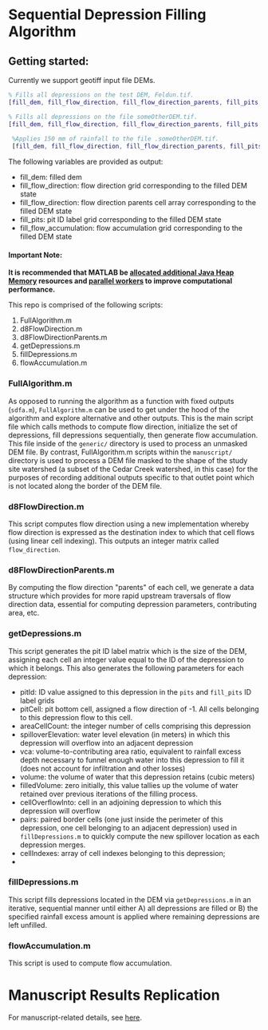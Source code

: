 # Sequential Depression Filling Algorithm

## Getting started:
Currently we support geotiff input file DEMs.
```matlab
% Fills all depressions on the test DEM, Feldun.tif.
[fill_dem, fill_flow_direction, fill_flow_direction_parents, fill_pits, fill_flow_accumulation] = sdfa(); 

% Fills all depressions on the file someOtherDEM.tif.
[fill_dem, fill_flow_direction, fill_flow_direction_parents, fill_pits, fill_flow_accumulation] = sdfa('./someOtherDEM.tif') 
  
 %Applies 150 mm of rainfall to the file .someOtherDEM.tif.
 [fill_dem, fill_flow_direction, fill_flow_direction_parents, fill_pits, fill_flow_accumulation] = sdfa('./someOtherDEM.tif', 150) 
```
The following variables are provided as output:

 - fill_dem: filled dem
 - fill_flow_direction: flow direction grid corresponding to the filled DEM state
 - fill_flow_direction: flow direction parents cell array corresponding to the filled DEM state
 - fill_pits: pit ID label grid corresponding to the filled DEM state
 - fill_flow_accumulation: flow accumulation grid corresponding to the filled DEM state


#### Important Note:  
**It is recommended that MATLAB be [allocated additional Java Heap Memory](https://www.mathworks.com/help/matlab/matlab_external/java-heap-memory-preferences.html) resources and [parallel workers](https://www.mathworks.com/help/parallel-computing/parallel-preferences.html) to improve computational performance.**


This repo is comprised of the following scripts:

 1. FullAlgorithm.m
 2. d8FlowDirection.m
 3. d8FlowDirectionParents.m
 4. getDepressions.m
 5. fillDepressions.m
 6. flowAccumulation.m


### FullAlgorithm.m
As opposed to running the algorithm as a function with fixed outputs (`sdfa.m`), `FullAlgorithm.m` can be used to get under the hood of the algorithm and explore alternative and other outputs. This is the main script file which calls methods to compute flow direction, initialize the set of depressions, fill depressions sequentially, then generate flow accumulation. This file inside of the `generic/` directory is used to process an unmasked DEM file. By contrast, FullAlgorithm.m scripts within the `manuscript/` directory is used to process a DEM file masked to the shape of the study site watershed (a subset of the Cedar Creek watershed, in this case) for the purposes of recording additional outputs specific to that outlet point which is not located along the border of the DEM file. 

### d8FlowDirection.m
This script computes flow direction using a new implementation whereby flow direction is expressed as the destination index to which that cell flows (using linear cell indexing). This outputs an integer matrix called `flow_direction`. 

### d8FlowDirectionParents.m
By computing the flow direction "parents" of each cell, we generate a data structure which provides for more rapid upstream traversals of flow direction data, essential for computing depression parameters, contributing area, etc. 

### getDepressions.m
This script generates the pit ID label matrix which is the size of the DEM, assigning each cell an integer value equal to the ID of the depression to which it belongs. This also generates the following parameters for each depression:

 - pitId: ID value assigned to this depression in the `pits` and `fill_pits` ID label grids
 - pitCell: pit bottom cell, assigned a flow direction of -1. All cells belonging to this depression flow to this cell.
 - areaCellCount: the integer number of cells comprising this depression
 - spilloverElevation: water level elevation (in meters) in which this depression will overflow into an adjacent depression
 - vca: volume-to-contributing area ratio, equivalent to rainfall excess depth necessary to funnel enough water into this depression to fill it (does not account for infiltration and other losses)
 - volume: the volume of water that this depression retains (cubic meters)
 - filledVolume: zero initially, this value tallies up the volume of water retained over previous iterations of the filling process.
 - cellOverflowInto: cell in an adjoining depression to which this depression will overflow
 - pairs: paired border cells (one just inside the perimeter of this depression, one cell belonging to an adjacent depression) used in `fillDepressions.m` to quickly compute the new spillover location as each depression merges.
 - cellIndexes: array of cell indexes belonging to this depression;
 - 

### fillDepressions.m
This script fills depressions located in the DEM via `getDepressions.m` in an iterative, sequential manner until either A) all depressions are filled or B) the specified rainfall excess amount is applied where remaining depressions are left unfilled. 

### flowAccumulation.m
This script is used to compute flow accumulation.

# Manuscript Results Replication
For manuscript-related details, see [here](https://github.com/WaterApps/SequentialDepressionFillingAlgorithm_Matlab/manuscript/README.md).
